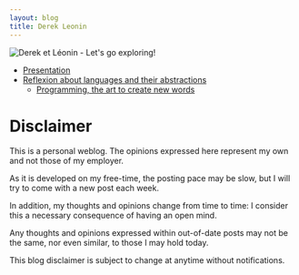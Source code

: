 ```yaml
---
layout: blog
title: Derek Leonin
---
```


![Derek et Léonin - Let's go exploring!]( {{site.url}}/draw/lets_go_exploring.png)

* [Presentation]({{site.url}}/pages/2018/10/01/derek-and-leonin.html)
* [Reflexion about languages and their abstractions]( {{site.url}}/pages/2018/10/12/reflexion-about-languages.html)
  * [Programming, the art to create new words]()

# Disclaimer

This is a personal weblog. The opinions expressed here represent my own and not those of my employer.

As it is developed on my free-time, the posting pace may be slow, but I will try to come
with a new post each week.

In addition, my thoughts and opinions change from time to time: I consider this
a necessary consequence of having an open mind.

Any thoughts and opinions expressed within out-of-date posts may not be the same,
nor even similar, to those I may hold today.

This blog disclaimer is subject to change at anytime without notifications.
